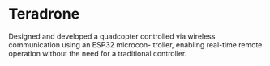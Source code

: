 # Teradrone
Designed and developed a quadcopter controlled via wireless communication using an ESP32 microcon- troller, enabling real-time remote operation without the need for a traditional controller.
